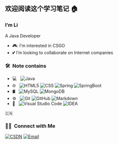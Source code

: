 ## 欢迎阅读这个学习笔记 :house:

### I’m Li
A Java Developer
- 🎮: I’m interested in CSGO
- :two_hearts: I’m looking to collaborate on Internet companies

<h3> 🛠 &nbsp;Note contains</h3>

- 💻 &nbsp;
  ![Java](https://img.shields.io/badge/-Java-333333?style=flat&logo=Java&logoColor=007396)
- 🌐 &nbsp;
  ![HTML5](https://img.shields.io/badge/-HTML5-333333?style=flat&logo=HTML5)
  ![CSS](https://img.shields.io/badge/-CSS-333333?style=flat&logo=CSS3&logoColor=1572B6)
  ![Spring](https://img.shields.io/badge/-Spring-333333?style=flat&logo=Spring)
  ![SpringBoot](https://img.shields.io/badge/-SpringBoot-333333?style=flat&logo=Spring-Boot)
- 🛢 &nbsp;
  ![MySQL](https://img.shields.io/badge/-MySQL-333333?style=flat&logo=mysql)
  ![MongoDB](https://img.shields.io/badge/-MongoDB-333333?style=flat&logo=mongodb)
- ⚙️ &nbsp;
  ![Git](https://img.shields.io/badge/-Git-333333?style=flat&logo=git)
  ![GitHub](https://img.shields.io/badge/-GitHub-333333?style=flat&logo=github)
  ![Markdown](https://img.shields.io/badge/-Markdown-333333?style=flat&logo=markdown)
- 🔧 &nbsp;
  ![Visual Studio Code](https://img.shields.io/badge/-Visual%20Studio%20Code-333333?style=flat&logo=visual-studio-code&logoColor=007ACC)
  ![IDEA](https://img.shields.io/badge/-IDEA-333333?style=flat&logo=IntelliJ-IDEA&logoColor=1479f3)

🇨🇳


<h3> 🤝🏻 &nbsp;Connect with Me </h3>

<p>
<a href="https://blog.csdn.net/lwq_new?type=blog"><img alt="CSDN" src="https://img.shields.io/badge/CSDN-liwenqikeep-blue?style=flat-square&logo=c&logoColor=fc5531"></a>
<a href="mailto:liwenqikeep@gmail.com"><img alt="Email" src="https://img.shields.io/badge/Email-liwenqikeep@gmail.com-blue?style=flat-square&logo=gmail"></a>
</p>


